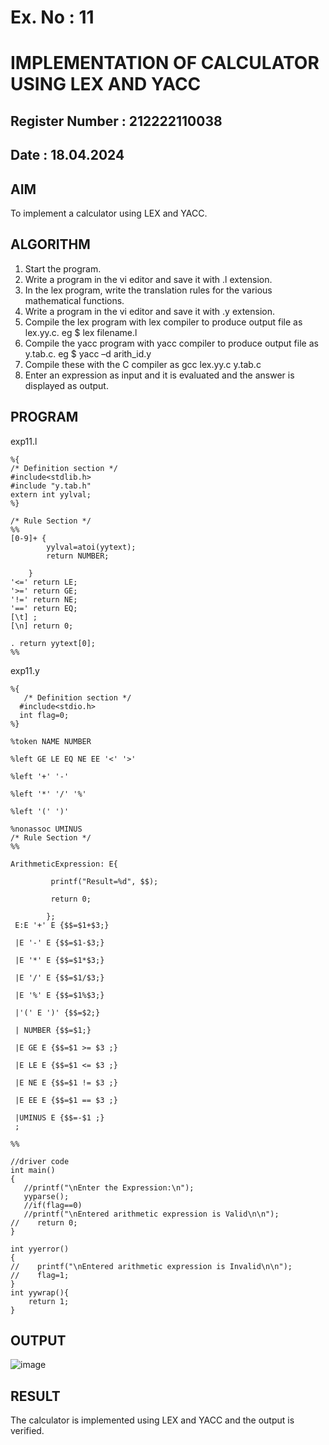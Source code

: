 # Ex. No : 11	
# IMPLEMENTATION OF CALCULATOR USING LEX AND YACC 
## Register Number : 212222110038
## Date : 18.04.2024

## AIM   
To implement a calculator using LEX and YACC.

## ALGORITHM
1.	Start the program.
2.	Write a program in the vi editor and save it with .l extension.
3.	In the lex program, write the translation rules for the various mathematical functions.
4.	Write a program in the vi editor and save it with .y extension.
5.	Compile the lex program with lex compiler to produce output file as lex.yy.c. eg $ lex filename.l
6.	Compile the yacc program with yacc compiler to produce output file as y.tab.c. eg $ yacc –d arith_id.y
7.	Compile these with the C compiler as gcc lex.yy.c y.tab.c
8.	Enter an expression as input and it is evaluated and the answer is displayed as output.

## PROGRAM
exp11.l
```
%{ 
/* Definition section */
#include<stdlib.h>
#include "y.tab.h"
extern int yylval;
%} 

/* Rule Section */
%% 
[0-9]+ { 
		yylval=atoi(yytext); 
		return NUMBER; 

	} 
'<=' return LE;
'>=' return GE;
'!=' return NE;
'==' return EQ;
[\t] ; 
[\n] return 0; 

. return yytext[0]; 
%% 

```
exp11.y
```
%{ 
   /* Definition section */
  #include<stdio.h> 
  int flag=0; 
%} 
  
%token NAME NUMBER 

%left GE LE EQ NE EE '<' '>'

%left '+' '-'
  
%left '*' '/' '%'
  
%left '(' ')'

%nonassoc UMINUS
/* Rule Section */
%% 
  
ArithmeticExpression: E{ 
  
         printf("Result=%d", $$); 
  
         return 0; 
  
        }; 
 E:E '+' E {$$=$1+$3;} 
  
 |E '-' E {$$=$1-$3;} 
  
 |E '*' E {$$=$1*$3;} 
  
 |E '/' E {$$=$1/$3;} 
  
 |E '%' E {$$=$1%$3;} 
  
 |'(' E ')' {$$=$2;} 
  
 | NUMBER {$$=$1;} 

 |E GE E {$$=$1 >= $3 ;} 

 |E LE E {$$=$1 <= $3 ;}

 |E NE E {$$=$1 != $3 ;} 
 
 |E EE E {$$=$1 == $3 ;} 

 |UMINUS E {$$=-$1 ;}
 ; 
  
%% 
  
//driver code 
int main() 
{ 
   //printf("\nEnter the Expression:\n"); 
   yyparse(); 
   //if(flag==0) 
   //printf("\nEntered arithmetic expression is Valid\n\n"); 
//    return 0;
} 
  
int yyerror() 
{ 
//    printf("\nEntered arithmetic expression is Invalid\n\n"); 
//    flag=1; 
} 
int yywrap(){
    return 1;
}
```

## OUTPUT 
![image](https://github.com/KISHOREM04/19CS409-Compiler-Design-Lab/assets/119404643/06a292d4-2126-4628-bd1a-51e03c173802)

## RESULT
The calculator is implemented using LEX and YACC and the output is verified.
